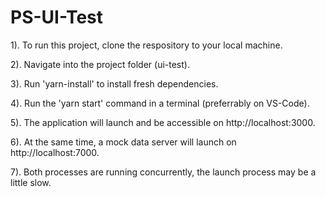 # PS-UI-Test

1). To run this project, clone the respository to your local machine.

2). Navigate into the project folder (ui-test).

3). Run 'yarn-install' to install fresh dependencies.

4). Run the 'yarn start' command in a terminal (preferrably on VS-Code).

5). The application will launch and be accessible on http://localhost:3000.

6). At the same time, a mock data server will launch on http://localhost:7000.

7). Both processes are running concurrently, the launch process may be a little slow.
